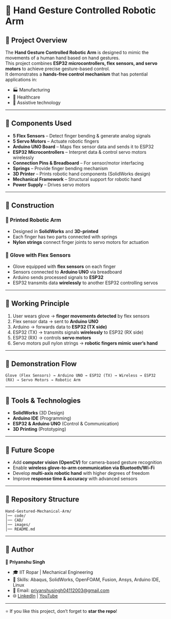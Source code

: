 # 🤖 Hand Gesture Controlled Robotic Arm  

## 🔹 Project Overview  
The **Hand Gesture Controlled Robotic Arm** is designed to mimic the movements of a human hand based on hand gestures.  
This project combines **ESP32 microcontrollers, flex sensors, and servo motors** to achieve precise gesture-based control.  
It demonstrates a **hands-free control mechanism** that has potential applications in:  
- 🏭 Manufacturing  
- 🏥 Healthcare  
- 🦾 Assistive technology  

---

## 🔹 Components Used  
- **5 Flex Sensors** – Detect finger bending & generate analog signals  
- **5 Servo Motors** – Actuate robotic fingers  
- **Arduino UNO Board** – Maps flex sensor data and sends it to ESP32  
- **ESP32 Microcontrollers** – Interpret data & control servo motors wirelessly  
- **Connection Pins & Breadboard** – For sensor/motor interfacing  
- **Springs** – Provide finger bending mechanism  
- **3D Printer** – Prints robotic hand components (SolidWorks design)  
- **Mechanical Framework** – Structural support for robotic hand  
- **Power Supply** – Drives servo motors  

---

## 🔹 Construction  

### 🦾 Printed Robotic Arm  
- Designed in **SolidWorks** and **3D-printed**  
- Each finger has two parts connected with springs  
- **Nylon strings** connect finger joints to servo motors for actuation  

### 🧤 Glove with Flex Sensors  
- Glove equipped with **flex sensors** on each finger  
- Sensors connected to **Arduino UNO** via breadboard  
- Arduino sends processed signals to **ESP32**  
- ESP32 transmits data **wirelessly** to another ESP32 controlling servos  

---

## 🔹 Working Principle  
1. User wears glove → **finger movements detected** by flex sensors  
2. Flex sensor data → sent to **Arduino UNO**  
3. Arduino → forwards data to **ESP32 (TX side)**  
4. ESP32 (TX) → transmits signals **wirelessly** to ESP32 (RX side)  
5. ESP32 (RX) → controls **servo motors**  
6. Servo motors pull nylon strings → **robotic fingers mimic user’s hand**  

---

## 🔹 Demonstration Flow  
```plaintext
Glove (Flex Sensors) → Arduino UNO → ESP32 (TX) → Wireless → ESP32 (RX) → Servo Motors → Robotic Arm
```

---

## 🔹 Tools & Technologies  
- **SolidWorks** (3D Design)  
- **Arduino IDE** (Programming)  
- **ESP32 & Arduino UNO** (Control & Communication)  
- **3D Printing** (Prototyping)  

---

## 🔹 Future Scope  
- Add **computer vision (OpenCV)** for camera-based gesture recognition  
- Enable **wireless glove-to-arm communication via Bluetooth/Wi-Fi**  
- Develop **multi-axis robotic hand** with higher degrees of freedom  
- Improve **response time & accuracy** with advanced sensors  

---

## 📂 Repository Structure  
```plaintext
Hand-Gestured-Mechanical-Arm/  
│── code/               
│── CAD/                   
│── images/             
│── README.md            
```
---

## 🔹 Author  
👤 **Priyanshu Singh**  
- 🎓 IIT Ropar | Mechanical Engineering  
- 🔧 Skills: Abaqus, SolidWorks, OpenFOAM, Fusion, Ansys, Arduino IDE, Linux  
- 📧 Email: priyanshusingh04112003@gmail.com  
- 🌐 [LinkedIn](https://www.linkedin.com/in/priyanshu-singh-a47033265) | [YouTube](https://youtube.com/@theunfilteredguyy)  

---
⭐ If you like this project, don’t forget to **star the repo**!

